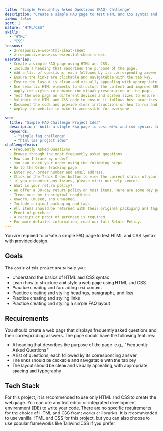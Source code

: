 ```yaml
---
title: "Simple Frequently Asked Questions (FAQ) Challenge"
description: "Create a simple FAQ page to test HTML and CSS syntax and improve your web development skills. Get started with HTML by working with text, links, and lists."
isNew: false
sort: 1
nature: "HTML/CSS"
skills:
  - "HTML"
  - "CSS"
lessons:
  - 2-responsive-web/html-cheat-sheet
  - 2-responsive-web/css-essential-cheat-sheet
userStories:
  - Create a simple FAQ page using HTML and CSS.
  - Include a heading that describes the purpose of the page.
  - Add a list of questions, each followed by its corresponding answer.
  - Ensure the links are clickable and navigatable with the tab key.
  - Ensure the layout is clean and visually appealing with appropriate spacing and typography.
  - Use semantic HTML elements to structure the content and improve SEO.
  - Apply CSS styles to enhance the visual presentation of the page.
  - Test the web page on different devices and screen sizes to ensure responsiveness.
  - Validate the HTML and CSS code to ensure it follows best practices and standards.
  - Document the code and provide clear instructions on how to run and use the web page.
  - Deploy the website to make it accessible for everyone.

seo:
  title: "Simple FAQ Challenge Project Idea"
  description: "Build a simple FAQ page to test HTML and CSS syntax. Improve your web development skills by creating a web page that allows users to view frequently asked questions and their corresponding answers. This project will help you gain a better understanding of HTML and CSS syntax, as well as practice structuring and styling web pages. By creating a clean and visually appealing layout with clickable and navigatable links, you will enhance your skills in creating user-friendly web interfaces. Choose to use vanilla HTML and CSS or popular frameworks like Tailwind CSS to complete this project."
  keywords:
    - "simple faq challenge"
    - "html css project idea"
challengeTexts:
  - Frequently Asked Questions
  - Browse through the most frequently asked questions
  - How can I track my order?
  - You can track your order using the following steps
  - Go to the Order Tracking page.
  - Enter your order number and email address.
  - Click on the Track Order button to view the current status of your shipment.
  - If you encounter any issues, please visit our Help Center.
  - What is your return policy?
  - We offer a 30-day return policy on most items. Here are some key points
  - Items must be in original condition
  - Unworn, unused, and unwashed.
  - Include original packaging and tags
  - All items should be returned with their original packaging and tags.
  - Proof of purchase
  - A receipt or proof of purchase is required.
  - For more detailed information, read our full Return Policy.
---
```


You are required to create a simple FAQ page to test HTML and CSS syntax with provided design.

## Goals

The goals of this project are to help you:

- Understand the basics of HTML and CSS syntax
- Learn how to structure and style a web page using HTML and CSS
- Practice creating and formatting text content
- Practice creating and styling headings, paragraphs, and lists
- Practice creating and styling links
- Practice creating and styling a simple FAQ layout

## Requirements

You should create a web page that displays frequently asked questions and their corresponding answers. The page should have the following features:

- A heading that describes the purpose of the page (e.g., "Frequently Asked Questions")
- A list of questions, each followed by its corresponding answer
- The links should be clickable and navigatable with the tab key
- The layout should be clean and visually appealing, with appropriate spacing and typography

## Tech Stack

For this project, it is recommended to use only HTML and CSS to create the web page. You can use any text editor or integrated development environment (IDE) to write your code. There are no specific requirements for the choice of HTML and CSS frameworks or libraries. It is recommended to use vanilla HTML and CSS for this project, but you can also choose to use popular frameworks like Tailwind CSS if you prefer.
